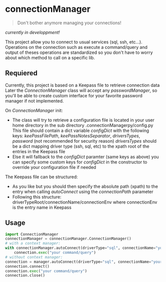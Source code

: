 # connectionManager

> Don't bother anymore managing your connections!

_currently in developpment!_

This project allow you to connect to usual services (sql, ssh, etc...).
Operations on the connection such as execute a command/query and output of theses operations are standardized so you don't have to worry about which method to call on a specific lib.

## Requiered

Currently, this project is based on a Keepass file to retrieve connection data
Later the *ConnectionManager* class will accept any *passwordManager*, so you'll be able to create custom interface for your favorite password manager if not implemented.

On *ConnectionManager* init:

- The class will try to retrieve a configuration file is located in your user home directory in the sub directory .connectionManagerpy/config.py
This file should contain a dict variable *configDict* with the following keys: *keePassFilePath*, *keePassNotesSeparator*, *driversTypes*, *password* (not recommended for security reason)
*driversTypes* should be a dict mapping driver type (ssh, sql, etc) to the xpath root of the entries in the Keepass file
- Else it will fallback to the *configDict* paramter (same keys as above)
you can specify some custom keys for *configDict* in the constructor to override your configuration file if needed

The Keepass file can be structured:

- As you like but you should then specify the absolute path (xpath) to the entry when calling *autoConnect* using the *connectionPath* parameter
- Following this structure: driverTypeRoot/connectionName/connectionEnv where connectionEnv is the entry name in Keepass

## Usage

```python
import ConnectionManager
connectionManager = connectionManager.ConnectionManager()
# with a context manager:
with connectionManager.autoConnect(driverType="sql", connectionName="yourBddName", connectionEnv="yourEnvName") as connection:
    connection.exec("your command/query")
# without context manager:
connection = manager.autoConnect(driverType="sql", connectionName="yourBddName", connectionEnv="yourEnvName")
connection.connect()
connection.exec("your command/query")
connection.close()
```
